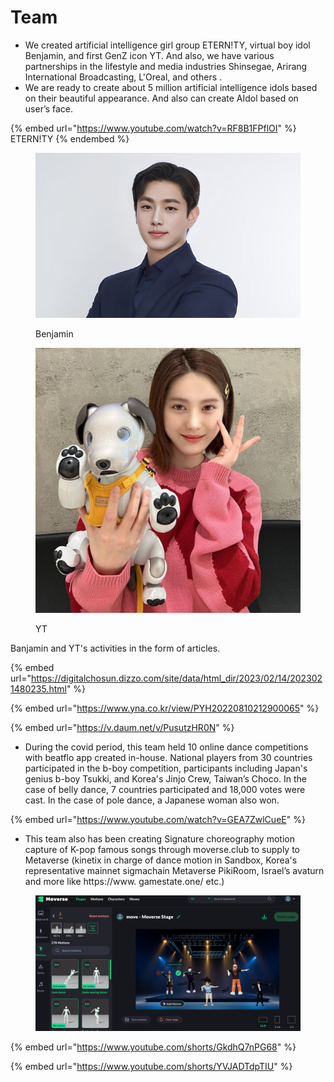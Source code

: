 # Team

* We created artificial intelligence girl group ETERN!TY, virtual boy idol Benjamin, and first GenZ icon YT.  And also, we have various partnerships in the lifestyle and media industries Shinsegae, Arirang International Broadcasting, L'Oreal, and others .&#x20;
* We are ready to create about 5 million artificial intelligence idols based on their beautiful appearance. And also can create AIdol based on user’s face.&#x20;

{% embed url="https://www.youtube.com/watch?v=RF8B1FPflOI" %}
ETERN!TY
{% endembed %}

<figure><img src="../../.gitbook/assets/banjamin.jpeg" alt=""><figcaption><p>Benjamin</p></figcaption></figure>

<figure><img src="../../.gitbook/assets/yt.jpeg" alt=""><figcaption><p>YT</p></figcaption></figure>

Banjamin and YT's activities in the form of articles.

{% embed url="https://digitalchosun.dizzo.com/site/data/html_dir/2023/02/14/2023021480235.html" %}

{% embed url="https://www.yna.co.kr/view/PYH20220810212900065" %}

{% embed url="https://v.daum.net/v/PusutzHR0N" %}

* &#x20;During the covid period, this team held 10 online dance competitions with beatflo app created in-house. National players from 30 countries participated in the b-boy competition, participants including Japan's genius b-boy Tsukki, and Korea's Jinjo Crew, Taiwan’s Choco. In the case of belly dance, 7 countries participated and 18,000 votes were cast. In the case of pole dance, a Japanese woman also won.&#x20;

{% embed url="https://www.youtube.com/watch?v=GEA7ZwlCueE" %}

* This team also has been creating Signature choreography motion capture of K-pop famous songs through moverse.club to supply to Metaverse (kinetix in charge of dance motion in Sandbox, Korea's representative mainnet sigmachain Metaverse PikiRoom, Israel’s avaturn and more like https://www. gamestate.one/ etc.)

<figure><img src="../../.gitbook/assets/image (6) (2).png" alt=""><figcaption></figcaption></figure>



{% embed url="https://www.youtube.com/shorts/GkdhQ7nPG68" %}

{% embed url="https://www.youtube.com/shorts/YVJADTdpTIU" %}

